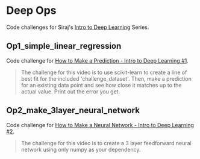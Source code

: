 # Deep Ops
Code challenges for Siraj's [Intro to Deep Learning](https://www.youtube.com/playlist?list=PL2-dafEMk2A7YdKv4XfKpfbTH5z6rEEj3) Series.

## Op1_simple_linear_regression
Code challenge for [How to Make a Prediction - Intro to Deep Learning #1](https://www.youtube.com/watch?v=vOppzHpvTiQ&list=PL2-dafEMk2A7YdKv4XfKpfbTH5z6rEEj3&index=1).
> The challenge for this video is to use scikit-learn to create a line of best fit for the included 'challenge_dataset'. Then, make a prediction for an existing data point and see how close it matches up to the actual value. Print out the error you get.

## Op2_make_3layer_neural_network
Code challenge for [How to Make a Neural Network - Intro to Deep Learning #2](https://www.youtube.com/watch?v=p69khggr1Jo&list=PL2-dafEMk2A7YdKv4XfKpfbTH5z6rEEj3&index=3).
> The challenge for this video is to create a 3 layer feedforward neural network using only numpy as your dependency.